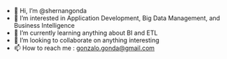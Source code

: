 - 👋 Hi, I’m @shernangonda
- 👀 I’m interested in Application Development, Big Data Management, and Business Intelligence
- 🌱 I’m currently learning anything about BI and ETL
- 💞️ I’m looking to collaborate on anything interesting
- 📫 How to reach me : gonzalo.gonda@gmail.com

<!---
shernangonda/shernangonda is a ✨ special ✨ repository because its `README.md` (this file) appears on your GitHub profile.
You can click the Preview link to take a look at your changes.
--->
